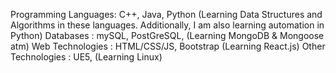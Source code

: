   Programming Languages: C++, Java, Python (Learning Data Structures and Algorithms in these languages. Additionally, I am also learning automation in Python)
  Databases            : mySQL, PostGreSQL, (Learning MongoDB & Mongoose atm)
  Web Technologies     : HTML/CSS/JS, Bootstrap (Learning React.js)
  Other Technologies   : UE5, (Learning Linux)

<!---
02MESH/02MESH is a ✨ special ✨ repository because its `README.md` (this file) appears on your GitHub profile.
You can click the Preview link to take a look at your changes.
--->
